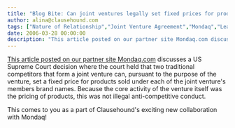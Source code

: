 ```yaml
---
title: "Blog Bite: Can joint ventures legally set fixed prices for products sold within a market, albeit under each of the separate brand names of the joint venture's members?"
author: alina@clausehound.com
tags: ["Nature of Relationship","Joint Venture Agreement","Mondaq","Learn","USA (Federal)"]
date: 2006-03-28 00:00:00
description: "This article posted on our partner site Mondaq.com discusses a US Supreme Court decision where the court held that two traditional competitors that form a joint venture can, pursuant to the purpose o..."
---
```


[This article posted on our partner site Mondaq.com](http://www.mondaq.com/unitedstates/x/38704/Trade+Regulation+Practices/Joint+Venture+Did+Not+Engage+in+per+se+Illegal+Price+Fixing+When+it+Set+Prices+for+its+Own+Products) discusses a US Supreme Court decision where the court held that two traditional competitors that form a joint venture can, pursuant to the purpose of the venture, set a fixed price for products sold under each of the joint venture's members brand names. Because the core activity of the venture itself was the pricing of products, this was not illegal anti-competitive conduct.

This comes to you as a part of Clausehound's exciting new collaboration with Mondaq!